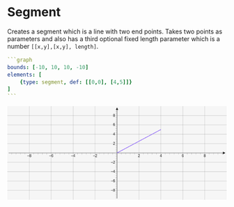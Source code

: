 # Segment

Creates a segment which is a line with two end points. Takes two points as parameters and also has a third optional fixed length parameter which is a number `[[x,y],[x,y], length]`.

````yaml
```graph
bounds: [-10, 10, 10, -10]
elements: [
	{type: segment, def: [[0,0], [4,5]]}
]
```
````

![segment](../../imgs/Segment-graph-1.png)

